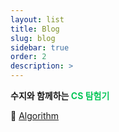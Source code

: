 ```yaml
---
layout: list
title: Blog
slug: blog
sidebar: true
order: 2
description: >
---
```


**수지와 함께하는 <span style='color: #08c659'> CS 탐험기</span>**


📌 [Algorithm](/tag-algorithm) 
